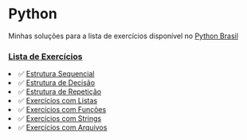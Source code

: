 <h1>Python</h1>
<p>Minhas soluções para a lista de exercícios disponível no <a  href="https://wiki.python.org.br/PythonBrasil"> Python Brasil</a></p>
<h3><a href="https://wiki.python.org.br/ListaDeExercicios">Lista de Exercícios</a></h3>
    <li>  &#x2705; <a href="https://wiki.python.org.br/EstruturaSequencial">Estrutura Sequencial</a></li>
    <li>  &#x2705; <a href="https://wiki.python.org.br/EstruturaDeDecisao">Estrutura de Decisão</a></li>
    <li>  &#x2705; <a href="https://wiki.python.org.br/EstruturaDeRepeticao">Estrutura de Repetição</a></li>
    <li>  &#x2705; <a href="https://wiki.python.org.br/ExerciciosListas">Exercícios com Listas</a> </li>
    <li>  &#x2705; <a href="https://wiki.python.org.br/ExerciciosFuncoes">Exercícios com Funções</a></li>
    <li>  &#x2705; <a href="https://wiki.python.org.br/ExerciciosComStrings">Exercícios com Strings</a></li>
    <li>  &#x2705; <a href="https://wiki.python.org.br/ExerciciosArquivos">Exercícios com Arquivos</a></li>
